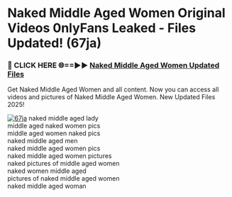# Naked Middle Aged Women Original Videos 0nlyFans Leaked - Files Updated! (67ja)

<h3>🔴 CLICK HERE 🌐==►► <a href="https://tinyurl.com/up5wt9bj" rel="nofollow">Naked Middle Aged Women Updated Files</a></h3>

Get Naked Middle Aged Women and all content. Now you can access all videos and pictures of Naked Middle Aged Women. New Updated Files 2025!

[![67ja](https://i.imgur.com/ABiUzMV.gif)](https://tinyurl.com/up5wt9bj)
naked middle aged lady<br>
middle aged naked women pics<br>
middle aged women naked pics<br>
naked middle aged men<br>
naked middle aged women pics<br>
naked middle aged women pictures<br>
naked pictures of middle aged women<br>
naked women middle aged<br>
pictures of naked middle aged women<br>
naked middle aged woman